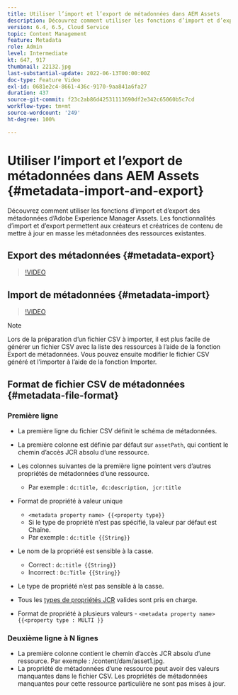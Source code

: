 ```yaml
---
title: Utiliser l’import et l’export de métadonnées dans AEM Assets
description: Découvrez comment utiliser les fonctions d’import et d’export des métadonnées d’Adobe Experience Manager Assets. Les fonctionnalités d’import et d’export permettent aux créateurs et créatrices de contenu de mettre à jour en masse les métadonnées des ressources existantes.
version: 6.4, 6.5, Cloud Service
topic: Content Management
feature: Metadata
role: Admin
level: Intermediate
kt: 647, 917
thumbnail: 22132.jpg
last-substantial-update: 2022-06-13T00:00:00Z
doc-type: Feature Video
exl-id: 0681e2c4-8661-436c-9170-9aa841a6fa27
duration: 437
source-git-commit: f23c2ab86d42531113690df2e342c65060b5c7cd
workflow-type: tm+mt
source-wordcount: '249'
ht-degree: 100%

---
```


# Utiliser l’import et l’export de métadonnées dans AEM Assets {#metadata-import-and-export}

Découvrez comment utiliser les fonctions d’import et d’export des métadonnées d’Adobe Experience Manager Assets. Les fonctionnalités d’import et d’export permettent aux créateurs et créatrices de contenu de mettre à jour en masse les métadonnées des ressources existantes.

## Export des métadonnées {#metadata-export}

>[!VIDEO](https://video.tv.adobe.com/v/22132?quality=12&learn=on)

## Import de métadonnées {#metadata-import}

>[!VIDEO](https://video.tv.adobe.com/v/21374?quality=12&learn=on)

>[!NOTE]
>
> Lors de la préparation d’un fichier CSV à importer, il est plus facile de générer un fichier CSV avec la liste des ressources à l’aide de la fonction Export de métadonnées. Vous pouvez ensuite modifier le fichier CSV généré et l’importer à l’aide de la fonction Importer.

## Format de fichier CSV de métadonnées {#metadata-file-format}

### Première ligne

* La première ligne du fichier CSV définit le schéma de métadonnées.
* La première colonne est définie par défaut sur `assetPath`, qui contient le chemin d’accès JCR absolu d’une ressource.

* Les colonnes suivantes de la première ligne pointent vers d’autres propriétés de métadonnées d’une ressource.
   * Par exemple : `dc:title, dc:description, jcr:title`

* Format de propriété à valeur unique

   * `<metadata property name> {{<property type}}`
   * Si le type de propriété n’est pas spécifié, la valeur par défaut est Chaîne.
   * Par exemple : `dc:title {{String}}`

* Le nom de la propriété est sensible à la casse.
   * Correct : `dc:title {{String}}`
   * Incorrect : `Dc:Title {{String}}`

* Le type de propriété n’est pas sensible à la casse.
* Tous les [types de propriétés JCR](https://www.adobe.io/experience-manager/reference-materials/spec/jsr170/javadocs/jcr-2.0/javax/jcr/PropertyType.html) valides sont pris en charge.

* Format de propriété à plusieurs valeurs - `<metadata property name> {{<property type : MULTI }}`

### Deuxième ligne à N lignes

* La première colonne contient le chemin d’accès JCR absolu d’une ressource. Par exemple : /content/dam/asset1.jpg.
* La propriété de métadonnées d’une ressource peut avoir des valeurs manquantes dans le fichier CSV. Les propriétés de métadonnées manquantes pour cette ressource particulière ne sont pas mises à jour.
